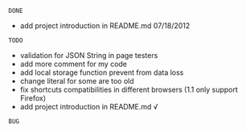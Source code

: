 `DONE`
  * add project introduction in README.md 07/18/2012

`TODO`
  * validation for JSON String in page testers
  * add more comment for my code
  * add local storage function prevent from data loss
  * change literal for some are too old
  * fix shortcuts compatibilities in different browsers (1.1 only support Firefox)
  * add project introduction in README.md √

`BUG`
